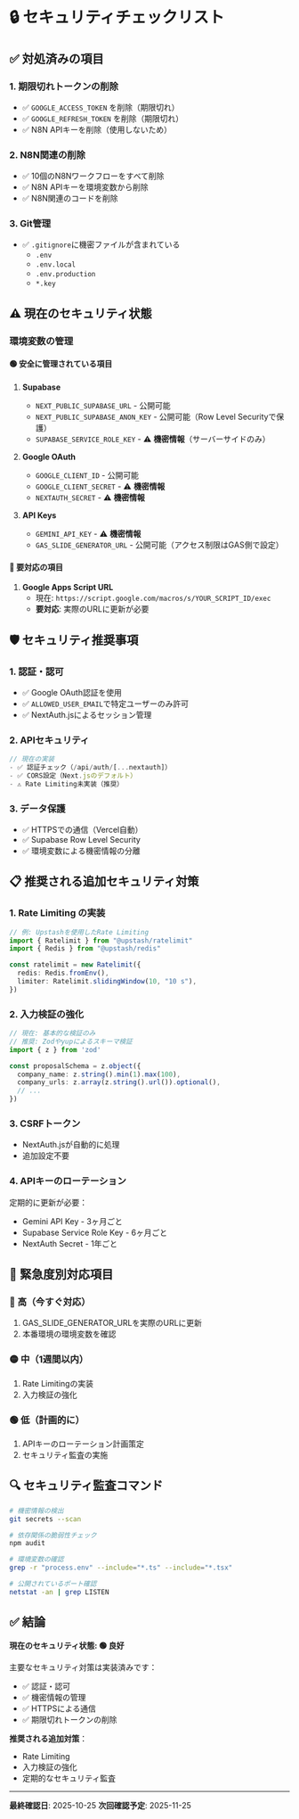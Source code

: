 # 🔒 セキュリティチェックリスト

## ✅ 対処済みの項目

### 1. **期限切れトークンの削除**
- ✅ `GOOGLE_ACCESS_TOKEN` を削除（期限切れ）
- ✅ `GOOGLE_REFRESH_TOKEN` を削除（期限切れ）
- ✅ N8N APIキーを削除（使用しないため）

### 2. **N8N関連の削除**
- ✅ 10個のN8Nワークフローをすべて削除
- ✅ N8N APIキーを環境変数から削除
- ✅ N8N関連のコードを削除

### 3. **Git管理**
- ✅ `.gitignore`に機密ファイルが含まれている
  - `.env`
  - `.env.local`
  - `.env.production`
  - `*.key`

## ⚠️ 現在のセキュリティ状態

### 環境変数の管理

#### 🟢 **安全に管理されている項目**
1. **Supabase**
   - `NEXT_PUBLIC_SUPABASE_URL` - 公開可能
   - `NEXT_PUBLIC_SUPABASE_ANON_KEY` - 公開可能（Row Level Securityで保護）
   - `SUPABASE_SERVICE_ROLE_KEY` - ⚠️ **機密情報**（サーバーサイドのみ）

2. **Google OAuth**
   - `GOOGLE_CLIENT_ID` - 公開可能
   - `GOOGLE_CLIENT_SECRET` - ⚠️ **機密情報**
   - `NEXTAUTH_SECRET` - ⚠️ **機密情報**

3. **API Keys**
   - `GEMINI_API_KEY` - ⚠️ **機密情報**
   - `GAS_SLIDE_GENERATOR_URL` - 公開可能（アクセス制限はGAS側で設定）

#### 🔴 **要対応の項目**

1. **Google Apps Script URL**
   - 現在: `https://script.google.com/macros/s/YOUR_SCRIPT_ID/exec`
   - **要対応**: 実際のURLに更新が必要

## 🛡️ セキュリティ推奨事項

### 1. **認証・認可**
- ✅ Google OAuth認証を使用
- ✅ `ALLOWED_USER_EMAIL`で特定ユーザーのみ許可
- ✅ NextAuth.jsによるセッション管理

### 2. **APIセキュリティ**
```typescript
// 現在の実装
- ✅ 認証チェック（/api/auth/[...nextauth]）
- ✅ CORS設定（Next.jsのデフォルト）
- ⚠️ Rate Limiting未実装（推奨）
```

### 3. **データ保護**
- ✅ HTTPSでの通信（Vercel自動）
- ✅ Supabase Row Level Security
- ✅ 環境変数による機密情報の分離

## 📋 推奨される追加セキュリティ対策

### 1. **Rate Limiting の実装**
```typescript
// 例: Upstashを使用したRate Limiting
import { Ratelimit } from "@upstash/ratelimit"
import { Redis } from "@upstash/redis"

const ratelimit = new Ratelimit({
  redis: Redis.fromEnv(),
  limiter: Ratelimit.slidingWindow(10, "10 s"),
})
```

### 2. **入力検証の強化**
```typescript
// 現在: 基本的な検証のみ
// 推奨: Zodやyupによるスキーマ検証
import { z } from 'zod'

const proposalSchema = z.object({
  company_name: z.string().min(1).max(100),
  company_urls: z.array(z.string().url()).optional(),
  // ...
})
```

### 3. **CSRFトークン**
- NextAuth.jsが自動的に処理
- 追加設定不要

### 4. **APIキーのローテーション**
定期的に更新が必要：
- Gemini API Key - 3ヶ月ごと
- Supabase Service Role Key - 6ヶ月ごと
- NextAuth Secret - 1年ごと

## 🚨 緊急度別対応項目

### 🔴 **高（今すぐ対応）**
1. GAS_SLIDE_GENERATOR_URLを実際のURLに更新
2. 本番環境の環境変数を確認

### 🟡 **中（1週間以内）**
1. Rate Limitingの実装
2. 入力検証の強化

### 🟢 **低（計画的に）**
1. APIキーのローテーション計画策定
2. セキュリティ監査の実施

## 🔍 セキュリティ監査コマンド

```bash
# 機密情報の検出
git secrets --scan

# 依存関係の脆弱性チェック
npm audit

# 環境変数の確認
grep -r "process.env" --include="*.ts" --include="*.tsx"

# 公開されているポート確認
netstat -an | grep LISTEN
```

## ✅ 結論

**現在のセキュリティ状態: 🟢 良好**

主要なセキュリティ対策は実装済みです：
- ✅ 認証・認可
- ✅ 機密情報の管理
- ✅ HTTPSによる通信
- ✅ 期限切れトークンの削除

**推奨される追加対策**：
- Rate Limiting
- 入力検証の強化
- 定期的なセキュリティ監査

---

**最終確認日**: 2025-10-25
**次回確認予定**: 2025-11-25